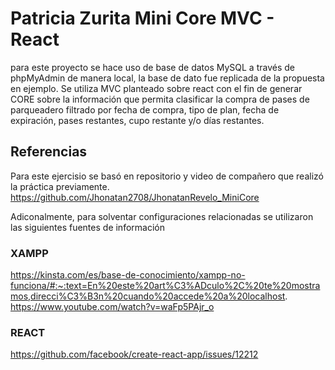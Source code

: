 # Patricia Zurita Mini Core MVC - React
para este proyecto se hace uso de base de datos MySQL a través de phpMyAdmin de manera local, la base de dato fue replicada de la propuesta en ejemplo. Se utiliza MVC planteado sobre react con el fin de generar CORE sobre la información que permita clasificar la compra de pases de parqueadero filtrado por fecha de compra, tipo de plan, fecha de expiración, pases restantes, cupo restante y/o días restantes.

## Referencias
Para este ejercisio se basó en repositorio y video de compañero que realizó la práctica previamente.
https://github.com/Jhonatan2708/JhonatanRevelo_MiniCore

Adiconalmente, para solventar configuraciones relacionadas se utilizaron las siguientes fuentes de información

### XAMPP
https://kinsta.com/es/base-de-conocimiento/xampp-no-funciona/#:~:text=En%20este%20art%C3%ADculo%2C%20te%20mostramos,direcci%C3%B3n%20cuando%20accede%20a%20localhost.
https://www.youtube.com/watch?v=waFp5PAjr_o

### REACT
https://github.com/facebook/create-react-app/issues/12212
